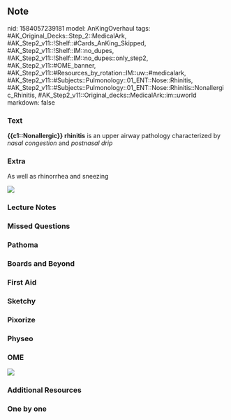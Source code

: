 ## Note
nid: 1584057239181
model: AnKingOverhaul
tags: #AK_Original_Decks::Step_2::MedicalArk, #AK_Step2_v11::!Shelf::#Cards_AnKing_Skipped, #AK_Step2_v11::!Shelf::IM::no_dupes, #AK_Step2_v11::!Shelf::IM::no_dupes::only_step2, #AK_Step2_v11::#OME_banner, #AK_Step2_v11::#Resources_by_rotation::IM::uw::#medicalark, #AK_Step2_v11::#Subjects::Pulmonology::01_ENT::Nose::Rhinitis, #AK_Step2_v11::#Subjects::Pulmonology::01_ENT::Nose::Rhinitis::Nonallergic_Rhinitis, #AK_Step2_v11::Original_decks::MedicalArk::im::uworld
markdown: false

### Text
<b>{{c1::Nonallergic}} rhinitis</b> is an upper airway pathology
characterized by <i>nasal congestion</i> and <i>postnasal drip</i>

### Extra
As well as rhinorrhea and sneezing
<div><img src="nar_1566160514431.png"></div>

### Lecture Notes


### Missed Questions


### Pathoma


### Boards and Beyond


### First Aid


### Sketchy


### Pixorize


### Physeo


### OME
<div class="ome-widget">
  <a href="https://onlinemeded.org?ref=anki"><img src=
  "_OME_AnkiFlashcards_General_4.png"></a>
</div>

### Additional Resources


### One by one

